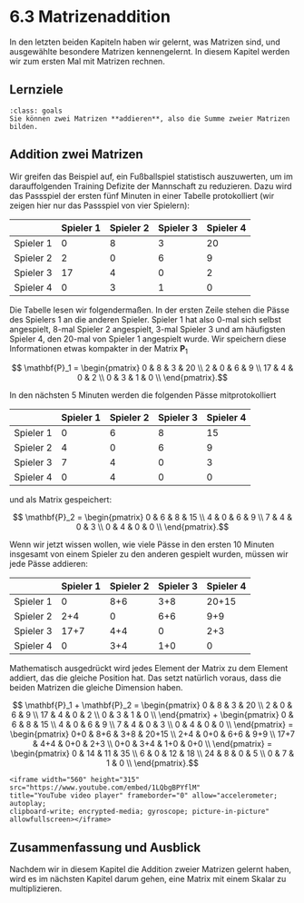 # 6.3 Matrizenaddition

In den letzten beiden Kapiteln haben wir gelernt, was Matrizen sind, und
ausgewählte besondere Matrizen kennengelernt. In diesem Kapitel werden wir zum
ersten Mal mit Matrizen rechnen.

## Lernziele

```{admonition} Lernziele
:class: goals
Sie können zwei Matrizen **addieren**, also die Summe zweier Matrizen bilden.
```

## Addition zwei Matrizen

Wir greifen das Beispiel auf, ein Fußballspiel statistisch auszuwerten, um im
darauffolgenden Training Defizite der Mannschaft zu reduzieren. Dazu wird das
Passspiel der ersten fünf Minuten in einer Tabelle protokolliert (wir zeigen
hier nur das Passspiel von vier Spielern):

|   | Spieler 1 | Spieler 2 | Spieler 3 | Spieler 4 |
|---|---|---|---|---|
| Spieler 1 | 0 | 8 | 3 | 20 |
| Spieler 2 | 2 | 0 | 6 | 9  |
| Spieler 3 | 17| 4 | 0 | 2  |
| Spieler 4 | 0 | 3 | 1 | 0  |

Die Tabelle lesen wir folgendermaßen. In der ersten Zeile stehen die Pässe des
Spielers 1 an die anderen Spieler. Spieler 1 hat also 0-mal sich selbst
angespielt, 8-mal Spieler 2 angespielt, 3-mal Spieler 3 und am häufigsten
Spieler 4, den 20-mal von Spieler 1 angespielt wurde. Wir speichern diese
Informationen etwas kompakter in der Matrix $\textbf{P}_1$

$$ \mathbf{P}_1 = \begin{pmatrix}
0 & 8 & 3 & 20 \\
2 & 0 & 6 & 9 \\
17 & 4 & 0 & 2 \\
0 & 3 & 1 & 0 \\
\end{pmatrix}.$$

In den nächsten 5 Minuten werden die folgenden Pässe mitprotokolliert

|   | Spieler 1 | Spieler 2 | Spieler 3 | Spieler 4 |
|---|---|---|---|---|
| Spieler 1 | 0 | 6 | 8 | 15 |
| Spieler 2 | 4 | 0 | 6 | 9 |
| Spieler 3 | 7 | 4 | 0 | 3  |
| Spieler 4 | 0 | 4 | 0 | 0  |

und als Matrix gespeichert:

$$ \mathbf{P}_2 = \begin{pmatrix}
0 & 6 & 8 & 15 \\
4 & 0 & 6 & 9 \\
7 & 4 & 0 & 3 \\
0 & 4 & 0 & 0 \\
\end{pmatrix}.$$

Wenn wir jetzt wissen wollen, wie viele Pässe in den ersten 10 Minuten insgesamt
von einem Spieler zu den anderen gespielt wurden, müssen wir jede Pässe
addieren:

|   | Spieler 1 | Spieler 2 | Spieler 3 | Spieler 4 |
|---|---|---|---|---|
| Spieler 1 | 0 | 8+6 | 3+8 | 20+15 |
| Spieler 2 | 2+4 | 0 | 6+6 | 9+9 |
| Spieler 3 | 17+7 | 4+4 | 0 | 2+3  |
| Spieler 4 | 0 | 3+4 | 1+0 | 0  |

Mathematisch ausgedrückt wird jedes Element der Matrix zu dem Element addiert,
das die gleiche Position hat. Das setzt natürlich voraus, dass die beiden
Matrizen die gleiche Dimension haben.

$$ \mathbf{P}_1 + \mathbf{P}_2 =
\begin{pmatrix}
0 & 8 & 3 & 20 \\
2 & 0 & 6 & 9 \\
17 & 4 & 0 & 2 \\
0 & 3 & 1 & 0 \\
\end{pmatrix} +
\begin{pmatrix}
0 & 6 & 8 & 15 \\
4 & 0 & 6 & 9 \\
7 & 4 & 0 & 3 \\
0 & 4 & 0 & 0 \\
\end{pmatrix} =
\begin{pmatrix}
0+0 & 8+6 & 3+8 & 20+15 \\
2+4 & 0+0 & 6+6 & 9+9 \\
17+7 & 4+4 & 0+0 & 2+3 \\
0+0 & 3+4 & 1+0 & 0+0 \\
\end{pmatrix} =
\begin{pmatrix}
0 & 14 & 11 & 35 \\
6 & 0 & 12 & 18 \\
24 & 8 & 0 & 5 \\
0 & 7 & 1 & 0 \\
\end{pmatrix}.$$

```{dropdown} Video "Addition von Matrizen" von Mathematische Methoden
<iframe width="560" height="315" src="https://www.youtube.com/embed/1LQbgBPYflM"
title="YouTube video player" frameborder="0" allow="accelerometer; autoplay;
clipboard-write; encrypted-media; gyroscope; picture-in-picture" allowfullscreen></iframe>
```

## Zusammenfassung und Ausblick

Nachdem wir in diesem Kapitel die Addition zweier Matrizen gelernt haben, wird
es im nächsten Kapitel darum gehen, eine Matrix mit einem Skalar zu
multiplizieren.

